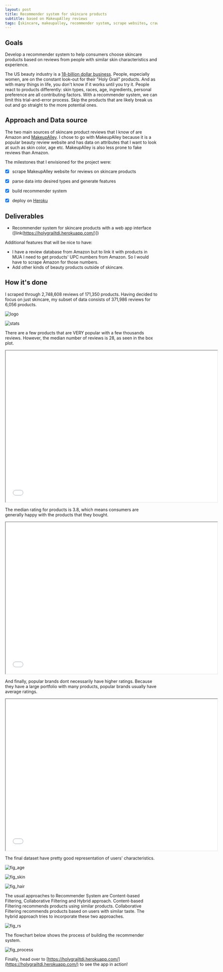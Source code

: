 ```yaml
---
layout: post
title: Recommender system for skincare products 
subtitle: based on MakeupAlley reviews
tags: [skincare, makeupalley, recommender system, scrape websites, crawl websites, requests, html, beautifulsoup, python, reviews]
---
```


## Goals
Develop a recommender system to help consumers choose skincare products based on reviews from people with similar skin characteristics and experience.

The US beauty industry is a [18-billion dollar business](https://www.npd.com/wps/portal/npd/us/news/press-releases/2018/us-prestige-beauty-industry-sales-rise-6-percent-in-2017-reports-the-npd-group/). People, especially women, are on the constant look-out for their "Holy Grail" products. And as with many things in life, you don't know if it works until you try it. People react to products differently: skin types, races, age, ingredients, personal preference are all contributing factors. With a recommender system, we can limit this trial-and-error process. Skip the products that are likely break us out and go straight to the more potential ones. 


## Approach and Data source
The two main sources of skincare product reviews that I know of are Amazon and [MakeupAlley](https://www.makeupalley.com/product/). I chose to go with MakeupAlley because it is a popular beauty review website and has data on attributes that I want to look at such as skin color, age etc. MakeupAlley is also less prone to fake reviews than Amazon.

The milestones that I envisioned for the project were:

- [x] scrape MakeupAlley website for reviews on skincare products
- [x] parse data into desired types and generate features
- [x] build recommender system
- [x] deploy on [Heroku](https://holygrailtdi.herokuapp.com/)


## Deliverables
- Recommender system for skincare products with a web app interface ([link(https://holygrailtdi.herokuapp.com/)])

Additional features that will be nice to have:
- I have a review database from Amazon but to link it with products in MUA I need to get products' UPC numbers from Amazon. So I would have to scrape Amazon for those numbers.
- Add other kinds of beauty products outside of skincare.

## How it's done
I scraped through 2,748,608 reviews of 171,350 products. Having decided to focus on just skincare, my subset of data consists of 371,986 reviews for 6,056 products.


![logo](/img/hg_logo.png)

![stats](/img/hg_stats.png)

There are a few products that are VERY popular with a few thousands reviews. However, the median number of reviews is 28, as seen in the box plot.

<iframe seamless src="/img/prod_box.html" width="700" height="500"></iframe>

The median rating for products is 3.8, which means consumers are generally happy with the products that they bought.

<iframe seamless src="/img/rating_box.html" width="700" height="500"></iframe>

And finally, popular brands dont necessarily have higher ratings. Because they have a large portfolio with many products, popular brands usually have average ratings.

<iframe seamless src="/img/prod_rating_scat.html" width="700" height="500"></iframe>

The final dataset have pretty good representation of users' characteristics.

![fig_age](/img/fig_age.png)

![fig_skin](/img/fig_skin.png)

![fig_hair](/img/fig_hair.png)

The usual approaches to Recommender System are Content-based Filtering, Collaborative Filtering and Hybrid approach. Content-based Filtering recommends products using similar products. Collaborative Filtering recommends products based on users with similar taste. The hybrid approach tries to incorporate these two approaches.

![fig_rs](/img/rs_types.png)

The flowchart below shows the process of building the recommender system.

![fig_process](/img/process.png)

Finally, head over to [https://holygrailtdi.herokuapp.com/](https://holygrailtdi.herokuapp.com/) to see the app in action!

